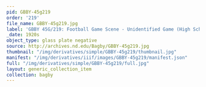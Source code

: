 ```yaml
---
pid: GBBY-45g219
order: '219'
file_name: GBBY-45g219.jpg
label: 'GBBY 45G/219: Football Game Scene - Unidentified Game (High School?) - c1920s'
_date: 1920s
object_type: glass plate negative
source: http://archives.nd.edu/Bagby/GBBY-45g219.jpg
thumbnail: "/img/derivatives/simple/GBBY-45g219/thumbnail.jpg"
manifest: "/img/derivatives/iiif/images/GBBY-45g219/manifest.json"
full: "/img/derivatives/simple/GBBY-45g219/full.jpg"
layout: generic_collection_item
collection: bagby
---
```

